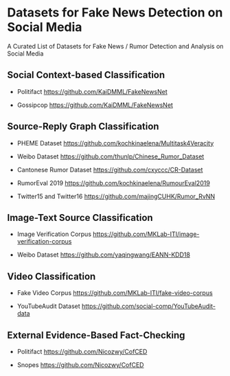 # Datasets for Fake News Detection on Social Media
A Curated List of Datasets for Fake News / Rumor Detection and Analysis on Social Media

## Social Context-based Classification

* Politifact
https://github.com/KaiDMML/FakeNewsNet

* Gossipcop
https://github.com/KaiDMML/FakeNewsNet

## Source-Reply Graph Classification

* PHEME Dataset
https://github.com/kochkinaelena/Multitask4Veracity

* Weibo Dataset
https://github.com/thunlp/Chinese_Rumor_Dataset

* Cantonese Rumor Dataset
https://github.com/cxyccc/CR-Dataset

* RumorEval 2019
https://github.com/kochkinaelena/RumourEval2019

* Twitter15 and Twitter16
https://github.com/majingCUHK/Rumor_RvNN

## Image-Text Source Classification
* Image Verification Corpus
https://github.com/MKLab-ITI/image-verification-corpus

* Weibo Dataset
https://github.com/yaqingwang/EANN-KDD18

## Video Classification

* Fake Video Corpus
https://github.com/MKLab-ITI/fake-video-corpus

* YouTubeAudit Dataset
https://github.com/social-comp/YouTubeAudit-data

## External Evidence-Based Fact-Checking

* Politifact
https://github.com/Nicozwy/CofCED

* Snopes
https://github.com/Nicozwy/CofCED


